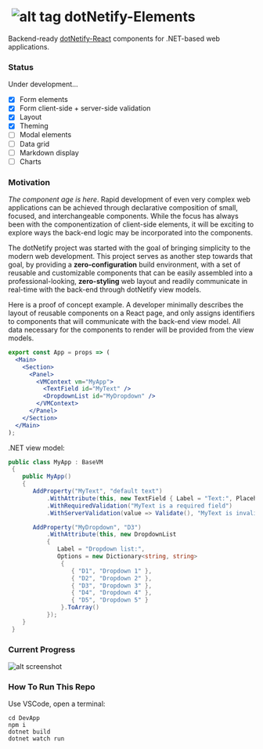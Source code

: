 # &nbsp;![alt tag](http://dotnetify.net/content/images/greendot.png) dotNetify-Elements

Backend-ready [dotNetify-React](http://dotnetify.net/react) components for .NET-based web applications. 

### Status
Under development...
- [x] Form elements
- [x] Form client-side + server-side validation
- [x] Layout
- [x] Theming
- [ ] Modal elements
- [ ] Data grid
- [ ] Markdown display
- [ ] Charts

### Motivation

_The component age is here_.  Rapid development of even very complex web applications can be achieved through declarative composition of 
small, focused, and interchangeable components.  While the focus has always been with the componentization of client-side elements, 
it will be exciting to explore ways the back-end logic may be incorporated into the components.  

The dotNetify project was started with the goal of bringing simplicity to the modern web development.
This project serves as another step towards that goal, by providing a **zero-configuration** build environment,
with a set of reusable and customizable components that can be easily assembled into a professional-looking, **zero-styling** web layout and readily communicate in real-time with the back-end through dotNetify view models.

Here is a proof of concept example.  A developer minimally describes the layout of reusable components on a React page, and only assigns identifiers to components that will communicate with the back-end view model.  All data necessary for the components to render will be provided from the view models.

```jsx
export const App = props => (
  <Main>
    <Section>
      <Panel>
        <VMContext vm="MyApp">
          <TextField id="MyText" />
          <DropdownList id="MyDropdown" />
        </VMContext>
      </Panel>
    </Section>
  </Main>
);
```

.NET view model:
```c#
public class MyApp : BaseVM
 {
    public MyApp()
    {
       AddProperty("MyText", "default text")
           .WithAttribute(this, new TextField { Label = "Text:", Placeholder = "Enter text" })
           .WithRequiredValidation("MyText is a required field")
           .WithServerValidation(value => Validate(), "MyText is invalid");

       AddProperty("MyDropdown", "D3")
           .WithAttribute(this, new DropdownList
           {
              Label = "Dropdown list:",
              Options = new Dictionary<string, string>
               {
                  { "D1", "Dropdown 1" },
                  { "D2", "Dropdown 2" },
                  { "D3", "Dropdown 3" },
                  { "D4", "Dropdown 4" },
                  { "D5", "Dropdown 5" }
               }.ToArray()
           });
    }
 }
```
### Current Progress

![alt screenshot](https://dsuryd.tinytake.com/media/6d630e?filename=1518407649422_11-02-2018-07-54-06.png&sub_type=thumbnail_preview&type=attachment)

### How To Run This Repo

Use VSCode, open a terminal:

```
cd DevApp
npm i 
dotnet build
dotnet watch run
```
